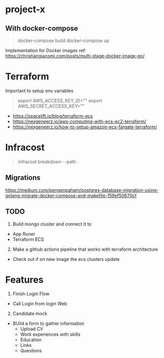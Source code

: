 # project-x

## With docker-compose

> docker-compose build
> docker-compose up

Implementation for Docker images ref: https://christiangiacomi.com/posts/multi-stage-docker-image-go/

# Terraform

Important to setup env variables

> export AWS_ACCESS_KEY_ID=""
> export AWS_SECRET_ACCESS_KEY=""

- https://spacelift.io/blog/terraform-ecs
- https://nexgeneerz.io/aws-computing-with-ecs-ec2-terraform/
- https://nexgeneerz.io/how-to-setup-amazon-ecs-fargate-terraform/

# Infracost

> infracost breakdown --path .

## Migrations

https://medium.com/pengenpaham/postgres-database-migration-using-golang-migrate-docker-compose-and-makefile-159ef50670cf

## TODO

1. Build mongo cluster and connect it to

- App Runer
- Terraform ECS

2. Make a github actions pipeline that works with terraform architecture

- Check out if on new image the ecs clusters update

# Features

1. Finish Login Flow

- Call Login from login Web

2. Candidate mock

- BUild a form to gather information
  - Upload CV
  - Work experiences with skills
  - Education
  - Links
  - Questions
